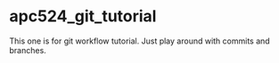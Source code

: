 # apc524_git_tutorial

This one is for git workflow tutorial.
Just play around with commits and branches.
